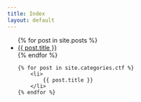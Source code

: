 ```yaml
---
title: Index
layout: default
---
```


<ul>
    {% for post in site.posts %}
        <li>
            <a href="{{ post.url }}">{{ post.title }}</a>
        </li>
    {% endfor %}

    {% for post in site.categories.ctf %}
        <li>
            {{ post.title }}
        </li>
    {% endfor %}
</ul>